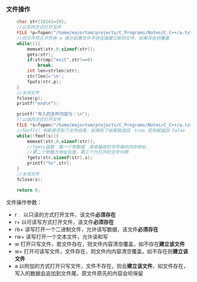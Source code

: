 ### 文件操作

```c
	char str[1024]={0};
    //以写的方式打开文件
    FILE *p=fopen("/home/majortom/projects/C_Programs/Notes/C_C++/a.txt","w");
    //向文件写入字符串 w 表示如果文件不存在就建立新的文件，如果存在则覆盖
    while(1){
        memset(str,0,sizeof(str));
        gets(str);
        if(strcmp("exit",str)==0)
            break;
        int len=strlen(str);
        str[len]='\n';
        fputs(str,p);
    }
    //关闭文件
    fclose(p);
    printf("end\n");

	printf("写入的文件内容为：\n");
    //以读的方式打开文件
    FILE *s=fopen("/home/majortom/projects/C_Programs/Notes/C_C++/a.txt","r");
    //feof(s) 判断是否到了文件结尾，如果到了结尾就返回　true 否则就返回 false
    while(!feof(s)){
        memset(str,0,sizeof(str));
        //fgets函数　第一个参数是　用来接收的字符串的内存地址，
        //第二个参数为地址长度，第三个为打开的文件句柄
        fgets(str,sizeof(str),s);
        printf("%s",str);
    }
    //关闭文件
    fclose(s);

    return 0;
```
文件操作参数：

- r 　以只读的方式打开文件，该文件**必须存在**　　
- r+   以可读写方式打开文件，该文件**必须存在**　
- rb+ 读写打开一个二进制文件，允许读写数据，该文件**必须存在**  
- rw+ 读写打开一个文本文件，允许读和写   
- w     打开只写文件，若文件存在，则文件内容清空覆盖，如不存在**建立该文件**　　
- w+  打开可读写文件，文件存在，则文件内内容清空覆盖，如不存在则**建立该文件**　
- a      以附加的方式打开只写文件，文件不存在，则会**建立该文件**，如文件存在，写入的数据会追加到文件尾，原文件原先的内容会呗保留